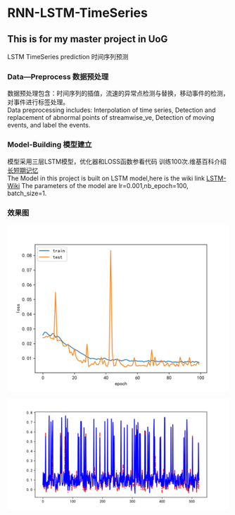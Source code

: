 # RNN-LSTM-TimeSeries
## This is for my master project in UoG 
LSTM TimeSeries prediction 时间序列预测

### Data—Preprocess   数据预处理
数据预处理包含：时间序列的插值，流速的异常点检测与替换，移动事件的检测，对事件进行标签处理。  
Data preprocessing includes: Interpolation of time series, Detection and replacement of abnormal points of streamwise_ve, Detection of moving events, and label the events.

### Model-Building   模型建立
模型采用三层LSTM模型，优化器和LOSS函数参看代码 训练100次.维基百科介绍[长短期记忆](https://en.wikipedia.org/wiki/Long_short-term_memory)  
The Model in this project is built on LSTM model,here is the wiki link [LSTM-Wiki](https://en.wikipedia.org/wiki/Long_short-term_memory)
The parameters of the model are lr=0.001,nb_epoch=100, batch_size=1. 

### 效果图
![损失](https://github.com/RaiderYi/RNN-LSTM-TimeSeries/blob/master/PIC/Loss_with_Epoch.svg)

![预测](https://github.com/RaiderYi/RNN-LSTM-TimeSeries/blob/master/PIC/The_Prediction_of_Displacement.svg)
